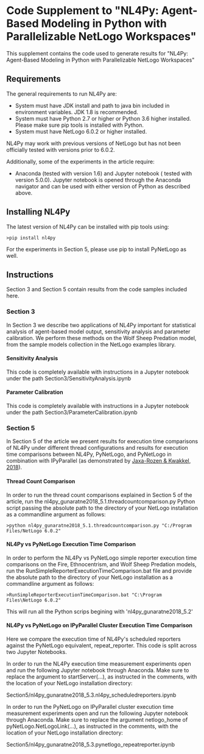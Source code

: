 # Code Supplement to "NL4Py: Agent-Based Modeling in Python with Parallelizable NetLogo Workspaces"

This supplement contains the code used to generate results for "NL4Py: Agent-Based Modeling in Python with Parallelizable NetLogo Workspaces"

## Requirements

The general requirements to run NL4Py are:
* System must have JDK install and path to java bin included in environment variables. JDK 1.8 is recommended.
* System must have Python 2.7 or higher or Python 3.6 higher installed. Please make sure pip tools is installed with Python.
* System must have NetLogo 6.0.2 or higher installed.

NL4Py may work with previous versions of NetLogo but has not been officially tested with versions prior to 6.0.2.

Additionally, some of the experiments in the article require:
* Anaconda (tested with version 1.6) and Jupyter notebook ( tested with version 5.0.0). Jupyter notebook is opened through the Anaconda navigator and can be used with either version of Python as described above.

## Installing NL4Py

The latest version of NL4Py can be installed with pip tools using:

```
>pip install nl4py
```

For the experiments in Section 5, please use pip to install PyNetLogo as well.

## Instructions

Section 3 and Section 5 contain results from the code samples included here.

### Section 3

In Section 3 we describe two applications of NL4Py important for statistical analysis of agent-based model output, sensitivity analysis and parameter calibration. We perform these methods on the Wolf Sheep Predation model, from the sample models collection in the NetLogo examples library. 

#### Sensitivity Analysis

This code is completely available with instructions in a Jupyter notebook under the path Section3/SensitivityAnalysis.ipynb

#### Parameter Calibration

This code is completely available with instructions in a Jupyter notebook under the path Section3/ParameterCalibration.ipynb

### Section 5

In Section 5 of the article we present results for execution time comparisons of NL4Py under different thread configurations and results for execution time comparisons between NL4Py, PyNetLogo, and PyNetLogo in combination with IPyParallel (as demonstrated by [Jaxa-Rozen & Kwakkel, 2018](http://jasss.soc.surrey.ac.uk/21/2/4.html)).

#### Thread Count Comparison

In order to run the thread count comparisons explained in Section 5 of the article, run the nl4py_gunaratne2018_5.1.threadcountcomparison.py Python script passing the absolute path to the directory of your NetLogo installation as a commandline argument as follows:

```
>python nl4py_gunaratne2018_5.1.threadcountcomparison.py "C:/Program Files/NetLogo 6.0.2"
```

#### NL4Py vs PyNetLogo Execution Time Comparison

In order to perform the NL4Py vs PyNetLogo simple reporter execution time comparisons on the Fire, Ethnocentrism, and Wolf Sheep Predation models, run the RunSimpleReporterExecutionTimeComparison.bat file and provide the absolute path to the directory of your NetLogo installation as a commandline argument as follows:

```
>RunSimpleReporterExecutionTimeComparison.bat "C:\Program Files\NetLogo 6.0.2"
```

This will run all the Python scrips begining with 'nl4py_gunaratne2018_5.2'

#### NL4Py vs PyNetLogo on IPyParallel Cluster Execution Time Comparison

Here we compare the execution time of NL4Py's scheduled reporters against the PyNetLogo equivalent, repeat_reporter. This code is split across two Jupyter Notebooks. 

In order to run the NL4Py execution time measurement experiments open and run the following Jupyter notebook through Anaconda. Make sure to replace the argument to startServer(...), as instructed in the comments, with the location of your NetLogo installation directory:

Section5/nl4py_gunaratne2018_5.3.nl4py_scheduledreporters.ipynb

In order to run the PyNetLogo on IPyParallel cluster execution time measurement experiments open and run the following Jupyter notebook through Anaconda. Make sure to replace the argument netlogo_home of pyNetLogo.NetLogoLink(...), as instructed in the comments, with the location of your NetLogo installation directory:

Section5/nl4py_gunaratne2018_5.3.pynetlogo_repeatreporter.ipynb
